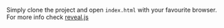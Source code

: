 Simply clone the project and open `index.html` with your favourite browser.
For more info check [reveal.js](https://revealjs.com)
